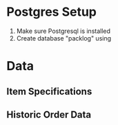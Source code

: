 # Postgres Setup

1. Make sure Postgresql is installed
2. Create database "packlog" using 


# Data

## Item Specifications

## Historic Order Data